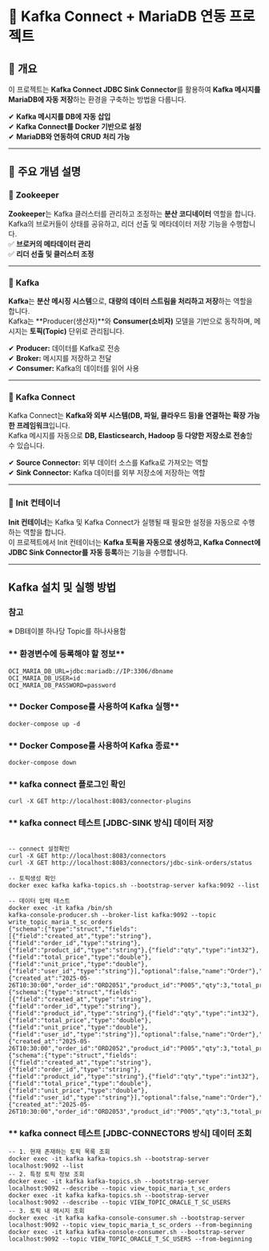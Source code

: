 # 🚀 Kafka Connect + MariaDB 연동 프로젝트
## 📌 개요
이 프로젝트는 **Kafka Connect JDBC Sink Connector**를 활용하여 **Kafka 메시지를 MariaDB에 자동 저장**하는 환경을 구축하는 방법을 다룹니다.

✔ **Kafka 메시지를 DB에 자동 삽입**  
✔ **Kafka Connect를 Docker 기반으로 설정**  
✔ **MariaDB와 연동하여 CRUD 처리 가능**

---

## 📖 주요 개념 설명

### 🔹 **Zookeeper**
**Zookeeper**는 Kafka 클러스터를 관리하고 조정하는 **분산 코디네이터** 역할을 합니다.  
Kafka의 브로커들이 상태를 공유하고, 리더 선출 및 메타데이터 저장 기능을 수행합니다.  
✅ **브로커의 메타데이터 관리**  
✅ **리더 선출 및 클러스터 조정**

---
### 🔹 **Kafka**
**Kafka**는 **분산 메시징 시스템**으로, **대량의 데이터 스트림을 처리하고 저장**하는 역할을 합니다.  
Kafka는 **Producer(생산자)**와 **Consumer(소비자)** 모델을 기반으로 동작하며, 메시지는 **토픽(Topic)** 단위로 관리됩니다.

✔ **Producer:** 데이터를 Kafka로 전송  
✔ **Broker:** 메시지를 저장하고 전달  
✔ **Consumer:** Kafka의 데이터를 읽어 사용

---

### 🔹 **Kafka Connect**
Kafka Connect는 **Kafka와 외부 시스템(DB, 파일, 클라우드 등)을 연결하는 확장 가능한 프레임워크**입니다.  
Kafka 메시지를 자동으로 **DB, Elasticsearch, Hadoop 등 다양한 저장소로 전송**할 수 있습니다.

✔ **Source Connector:** 외부 데이터 소스를 Kafka로 가져오는 역할  
✔ **Sink Connector:** Kafka 데이터를 외부 저장소에 저장하는 역할

---

### 🔹 **Init 컨테이너**
**Init 컨테이너**는 Kafka 및 Kafka Connect가 실행될 때 필요한 설정을 자동으로 수행하는 역할을 합니다.  
이 프로젝트에서 Init 컨테이너는 **Kafka 토픽을 자동으로 생성하고, Kafka Connect에 JDBC Sink Connector를 자동 등록**하는 기능을 수행합니다.

---

## Kafka 설치 및 실행 방법

### 참고
 ※ DB테이블 하나당 Topic를 하나사용함 

### ** 환경변수에 등록해야 할 정보**
```shell
OCI_MARIA_DB_URL=jdbc:mariadb://IP:3306/dbname
OCI_MARIA_DB_USER=id
OCI_MARIA_DB_PASSWORD=password
```
### ** Docker Compose를 사용하여 Kafka 실행**
```shell
docker-compose up -d
```

### ** Docker Compose를 사용하여 Kafka 종료**
```shell
docker-compose down
```

### ** kafka connect 플로그인 확인
```shell
curl -X GET http://localhost:8083/connector-plugins
```

### ** kafka connect 테스트 [JDBC-SINK 방식] 데이터 저장
```shell

-- connect 설정확인
curl -X GET http://localhost:8083/connectors
curl -X GET http://localhost:8083/connectors/jdbc-sink-orders/status

-- 토픽생성 확인
docker exec kafka kafka-topics.sh --bootstrap-server kafka:9092 --list

-- 데이터 입력 테스트
docker exec -it kafka /bin/sh
kafka-console-producer.sh --broker-list kafka:9092 --topic write_topic_maria_t_sc_orders
{"schema":{"type":"struct","fields":[{"field":"created_at","type":"string"},{"field":"order_id","type":"string"},{"field":"product_id","type":"string"},{"field":"qty","type":"int32"},{"field":"total_price","type":"double"},{"field":"unit_price","type":"double"},{"field":"user_id","type":"string"}],"optional":false,"name":"Order"},"payload":{"created_at":"2025-05-26T10:30:00","order_id":"ORD2051","product_id":"P005","qty":3,"total_price":3450.00,"unit_price":150.00,"user_id":"user01"}}
{"schema":{"type":"struct","fields":[{"field":"created_at","type":"string"},{"field":"order_id","type":"string"},{"field":"product_id","type":"string"},{"field":"qty","type":"int32"},{"field":"total_price","type":"double"},{"field":"unit_price","type":"double"},{"field":"user_id","type":"string"}],"optional":false,"name":"Order"},"payload":{"created_at":"2025-05-26T10:30:00","order_id":"ORD2052","product_id":"P005","qty":3,"total_price":3450.00,"unit_price":150.00,"user_id":"user01"}}
{"schema":{"type":"struct","fields":[{"field":"created_at","type":"string"},{"field":"order_id","type":"string"},{"field":"product_id","type":"string"},{"field":"qty","type":"int32"},{"field":"total_price","type":"double"},{"field":"unit_price","type":"double"},{"field":"user_id","type":"string"}],"optional":false,"name":"Order"},"payload":{"created_at":"2025-05-26T10:30:00","order_id":"ORD2053","product_id":"P005","qty":3,"total_price":3450.00,"unit_price":150.00,"user_id":"user01"}}

```

### ** kafka connect 테스트 [JDBC-CONNECTORS 방식] 데이터 조회
```shell
-- 1. 현재 존재하는 토픽 목록 조회
docker exec -it kafka kafka-topics.sh --bootstrap-server localhost:9092 --list
-- 2. 특정 토픽 정보 조회
docker exec -it kafka kafka-topics.sh --bootstrap-server localhost:9092 --describe --topic view_topic_maria_t_sc_orders
docker exec -it kafka kafka-topics.sh --bootstrap-server localhost:9092 --describe --topic VIEW_TOPIC_ORACLE_T_SC_USERS
-- 3. 토픽 내 메시지 조회
docker exec -it kafka kafka-console-consumer.sh --bootstrap-server localhost:9092 --topic view_topic_maria_t_sc_orders --from-beginning
docker exec -it kafka kafka-console-consumer.sh --bootstrap-server localhost:9092 --topic VIEW_TOPIC_ORACLE_T_SC_USERS --from-beginning
```
